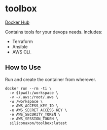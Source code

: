 # toolbox

[Docker Hub](https://hub.docker.com/r/siliconaxon/toolbox/)

Contains tools for your devops needs. Includes:

* Terraform
* Ansible
* AWS CLI.

## How to Use

Run and create the container from wherever.

    docker run --rm -ti \
      -v $(pwd):/workspace \
      -v ~/.aws:/root/.aws \
      -w /workspace \
      -e AWS_ACCESS_KEY_ID \
      -e AWS_SECRET_ACCESS_KEY \
      -e AWS_SECURITY_TOKEN \
      -e AWS_SESSION_TOKEN \
      siliconaxon/toolbox:latest

